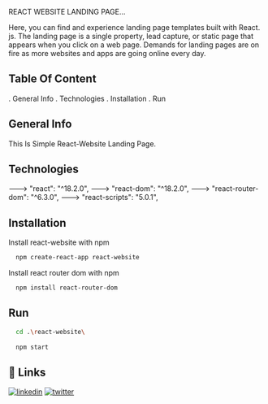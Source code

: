 REACT WEBSITE LANDING PAGE...

Here, you can find and experience landing page templates built with React. js. The landing page is a single property, lead capture, or static page that appears when you click on a web page. Demands for landing pages are on fire as more websites and apps are going online every day.


## Table Of Content
. General Info
. Technologies
. Installation
. Run
## General Info

This Is Simple React-Website Landing Page.
## Technologies
--->  "react": "^18.2.0",
--->  "react-dom": "^18.2.0",
--->  "react-router-dom": "^6.3.0",
--->  "react-scripts": "5.0.1",
## Installation

Install react-website with npm

```bash
  npm create-react-app react-website
```
Install react router dom with npm 

```bash
  npm install react-router-dom
```
## Run

```bash
  cd .\react-website\
  
  npm start
```
## 🔗 Links
[![linkedin](https://img.shields.io/badge/linkedin-0A66C2?style=for-the-badge&logo=linkedin&logoColor=white)](https://www.linkedin.com/in/abhishek-yadav-b1028a219/)
[![twitter](https://img.shields.io/badge/twitter-1DA1F2?style=for-the-badge&logo=twitter&logoColor=white)](https://twitter.com/ABHISHEK_7566)

